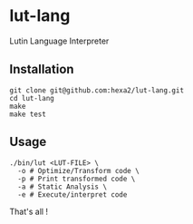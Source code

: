 lut-lang
========

Lutin Language Interpreter

Installation
------------

```
git clone git@github.com:hexa2/lut-lang.git
cd lut-lang
make
make test
```

Usage
-----

```
./bin/lut <LUT-FILE> \
  -o # Optimize/Transform code \
  -p # Print transformed code \
  -a # Static Analysis \
  -e # Execute/interpret code
```

That's all !
